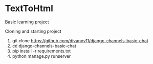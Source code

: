 # TextToHtml
Basic learning project

Cloning and starting project

1. git clone https://github.com/divanov11/django-channels-basic-chat
2. cd django-channels-basic-chat
3. pip install -r requirements.txt
4. python manage.py runserver

